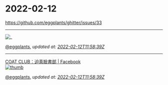 # 2022-02-12

<https://github.com/eggplants/ghitter/issues/33>

---

![_](https://github.githubassets.com/images/mona-loading-default.gif)

[@eggplants](https://github.com/eggplants), *updated at: [2022-02-12T11:58:39Z](https://github.com/eggplants/ghitter/issues/33#issue-1132733614)*

---

[COAT CLUB：迫真臉書部 | Facebook<br>![thumb](https://lookaside.fbsbx.com/lookaside/crawler/media/?media_id=2199184046781568)](https://www.facebook.com/groups/2199184046781568/about)

[@eggplants](https://github.com/eggplants), *updated at: [2022-02-12T11:58:39Z](https://github.com/eggplants/ghitter/issues/33#issuecomment-1037180389)*

